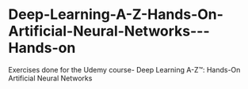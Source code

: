 # Deep-Learning-A-Z-Hands-On-Artificial-Neural-Networks---Hands-on
Exercises done for the Udemy course- Deep Learning A-Z™: Hands-On Artificial Neural Networks 

